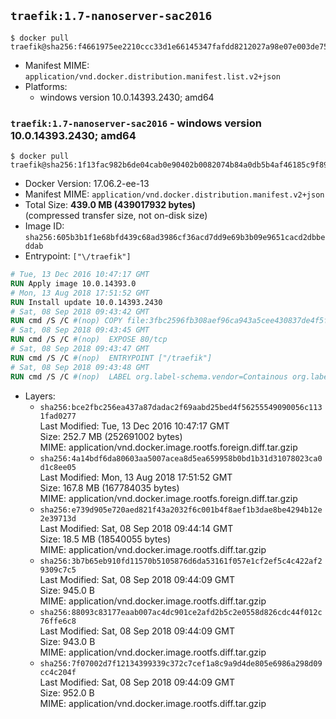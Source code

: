 ## `traefik:1.7-nanoserver-sac2016`

```console
$ docker pull traefik@sha256:f4661975ee2210ccc33d1e66145347fafdd8212027a98e07e003de7558b850e5
```

-	Manifest MIME: `application/vnd.docker.distribution.manifest.list.v2+json`
-	Platforms:
	-	windows version 10.0.14393.2430; amd64

### `traefik:1.7-nanoserver-sac2016` - windows version 10.0.14393.2430; amd64

```console
$ docker pull traefik@sha256:1f13fac982b6de04cab0e90402b0082074b84a0db5b4af46185c9f89bebdc6db
```

-	Docker Version: 17.06.2-ee-13
-	Manifest MIME: `application/vnd.docker.distribution.manifest.v2+json`
-	Total Size: **439.0 MB (439017932 bytes)**  
	(compressed transfer size, not on-disk size)
-	Image ID: `sha256:605b3b1f1e68bfd439c68ad3986cf36acd7dd9e69b3b09e9651cacd2dbbeddab`
-	Entrypoint: `["\/traefik"]`

```dockerfile
# Tue, 13 Dec 2016 10:47:17 GMT
RUN Apply image 10.0.14393.0
# Mon, 13 Aug 2018 17:51:52 GMT
RUN Install update 10.0.14393.2430
# Sat, 08 Sep 2018 09:43:42 GMT
RUN cmd /S /C #(nop) COPY file:3fbc2596fb308aef96ca943a5cee430837de4f5f0828611c9787d42a42459a97 in \traefik.exe 
# Sat, 08 Sep 2018 09:43:45 GMT
RUN cmd /S /C #(nop)  EXPOSE 80/tcp
# Sat, 08 Sep 2018 09:43:47 GMT
RUN cmd /S /C #(nop)  ENTRYPOINT ["/traefik"]
# Sat, 08 Sep 2018 09:43:48 GMT
RUN cmd /S /C #(nop)  LABEL org.label-schema.vendor=Containous org.label-schema.url=https://traefik.io org.label-schema.name=Traefik org.label-schema.description=A modern reverse-proxy org.label-schema.version=v1.7.0-rc4 org.label-schema.docker.schema-version=1.0
```

-	Layers:
	-	`sha256:bce2fbc256ea437a87dadac2f69aabd25bed4f56255549090056c1131fad0277`  
		Last Modified: Tue, 13 Dec 2016 10:47:17 GMT  
		Size: 252.7 MB (252691002 bytes)  
		MIME: application/vnd.docker.image.rootfs.foreign.diff.tar.gzip
	-	`sha256:4a14bdf6da80603aa5007acea8d5ea659958b0bd1b31d31078023ca0d1c8ee05`  
		Last Modified: Mon, 13 Aug 2018 17:51:52 GMT  
		Size: 167.8 MB (167784035 bytes)  
		MIME: application/vnd.docker.image.rootfs.foreign.diff.tar.gzip
	-	`sha256:e739d905e720aed821f43a2032f6c001b4f8aef1b3dae8be4294b12e2e39713d`  
		Last Modified: Sat, 08 Sep 2018 09:44:14 GMT  
		Size: 18.5 MB (18540055 bytes)  
		MIME: application/vnd.docker.image.rootfs.diff.tar.gzip
	-	`sha256:3b7b65eb910fd11570b5105876d6da53161f057e1cf2ef5c4c422af29309c7c5`  
		Last Modified: Sat, 08 Sep 2018 09:44:09 GMT  
		Size: 945.0 B  
		MIME: application/vnd.docker.image.rootfs.diff.tar.gzip
	-	`sha256:88093c83177eaab007ac4dc901ce2afd2b5c2e0558d826cdc44f012c76ffe6c8`  
		Last Modified: Sat, 08 Sep 2018 09:44:09 GMT  
		Size: 943.0 B  
		MIME: application/vnd.docker.image.rootfs.diff.tar.gzip
	-	`sha256:7f07002d7f12134399339c372c7cef1a8c9a9d4de805e6986a298d09cc4c204f`  
		Last Modified: Sat, 08 Sep 2018 09:44:09 GMT  
		Size: 952.0 B  
		MIME: application/vnd.docker.image.rootfs.diff.tar.gzip
